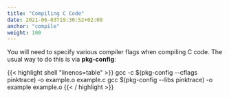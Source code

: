 ```yaml
---
title: "Compiling C Code"
date: 2021-06-03T19:30:52+02:00
anchor: "compile"
weight: 100
---
```


You will need to specify various compiler flags when compiling C code. The
usual way to do this is via **pkg-config**:

{{< highlight shell "linenos=table" >}}
gcc -c $(pkg-config --cflags pinktrace) -o example.o example.c
gcc $(pkg-config --libs pinktrace) -o example example.o
{{< / highlight >}}
